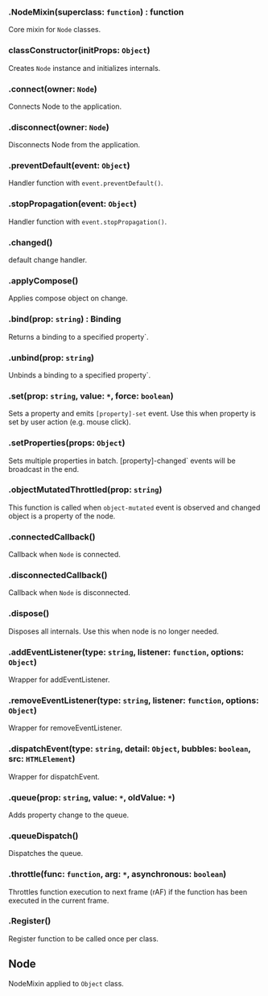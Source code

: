 ### .NodeMixin(superclass: `function`) : function

Core mixin for `Node` classes.

### classConstructor(initProps: `Object`)

Creates `Node` instance and initializes internals.

### .connect(owner: `Node`)

Connects Node to the application.

### .disconnect(owner: `Node`)

Disconnects Node from the application.

### .preventDefault(event: `Object`)

Handler function with `event.preventDefault()`.

### .stopPropagation(event: `Object`)

Handler function with `event.stopPropagation()`.

### .changed()

default change handler.

### .applyCompose()

Applies compose object on change.

### .bind(prop: `string`) : Binding

Returns a binding to a specified property`.

### .unbind(prop: `string`)

Unbinds a binding to a specified property`.

### .set(prop: `string`, value: `*`, force: `boolean`)

Sets a property and emits `[property]-set` event.
Use this when property is set by user action (e.g. mouse click).

### .setProperties(props: `Object`)

Sets multiple properties in batch.
[property]-changed` events will be broadcast in the end.

### .objectMutatedThrottled(prop: `string`)

This function is called when `object-mutated` event is observed
and changed object is a property of the node.

### .connectedCallback()

Callback when `Node` is connected.

### .disconnectedCallback()

Callback when `Node` is disconnected.

### .dispose()

Disposes all internals.
Use this when node is no longer needed.

### .addEventListener(type: `string`, listener: `function`, options: `Object`)

Wrapper for addEventListener.

### .removeEventListener(type: `string`, listener: `function`, options: `Object`)

Wrapper for removeEventListener.

### .dispatchEvent(type: `string`, detail: `Object`, bubbles: `boolean`, src: `HTMLElement`)

Wrapper for dispatchEvent.

### .queue(prop: `string`, value: `*`, oldValue: `*`)

Adds property change to the queue.

### .queueDispatch()

Dispatches the queue.

### .throttle(func: `function`, arg: `*`, asynchronous: `boolean`)

Throttles function execution to next frame (rAF) if the function has been executed in the current frame.

### .Register()

Register function to be called once per class.

## Node

NodeMixin applied to `Object` class.

